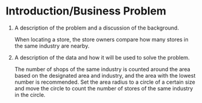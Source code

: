 # Introduction/Business Problem

1. A description of the problem and a discussion of the background.

   When locating a store, the store owners compare how many stores in the same industry are nearby.

2. A description of the data and how it will be used to solve the problem.

   The number of shops of the same industry is counted around the area based on the designated area and industry, and the area with the lowest number is recommended. Set the area radius to a circle of a certain size and move the circle to count the number of stores of the same industry in the circle.


